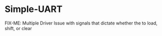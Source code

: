 # Simple-UART
FIX-ME: Multiple Driver Issue with signals that dictate whether the to load, shift, or clear
